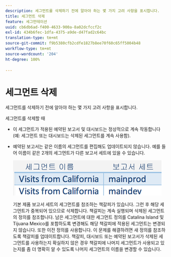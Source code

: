```yaml
---
description: 세그먼트를 삭제하기 전에 알아야 하는 몇 가지 고려 사항을 표시합니다.
title: 세그먼트 삭제
feature: 세그먼테이션
uuid: cb6db6ad-f400-4633-900a-8a02dcfccf2c
exl-id: 434b6fec-1dfa-4375-a9de-d47fad2c64bc
translation-type: tm+mt
source-git-commit: f9b5380cfb2cdfe1827b8ee70f60c65ff5004b48
workflow-type: tm+mt
source-wordcount: '204'
ht-degree: 100%

---
```


# 세그먼트 삭제

세그먼트를 삭제하기 전에 알아야 하는 몇 가지 고려 사항을 표시합니다.

세그먼트를 삭제할 때

* 이 세그먼트가 적용된 예약된 보고서 및 대시보드는 정상적으로 계속 작동합니다 (예: 세그먼트 또는 대시보드는 삭제된 세그먼트를 계속 사용함).
* 예약된 보고서는 같은 이름의 세그먼트를 편집해도 업데이트되지 않습니다. 예를 들어 이름이 같은 2개의 세그먼트가 다른 보고서 세트에 있을 수 있습니다.

   ![](assets/duplicate_seg_names.png)

   기본 제품 보고서 세트의 세그먼트를 참조하는 책갈피가 있습니다. 그런 후 해당 세그먼트가 중복되어 있으므로 삭제합니다. 책갈피는 계속 실행되며 삭제된 세그먼트의 정의를 참조합니다. 남은 세그먼트에 대한 세그먼트 정의를 Catalina Island 및 Tijuana Mexico를 포함하도록 변경해도 해당 책갈피에 적용된 세그먼트는 변경되지 않습니다. 또한 이전 정의를 사용합니다. 이 문제를 해결하려면 새 정의를 참조하도록 책갈피를 업데이트합니다. 책갈피, 대시보드 또는 예약된 보고서가 삭제된 세그먼트를 사용하는지 확실하지 않은 경우 책갈피에 나머지 세그먼트가 사용되고 있는지를 좀 더 명확히 알 수 있도록 나머지 세그먼트의 이름을 변경할 수 있습니다.
